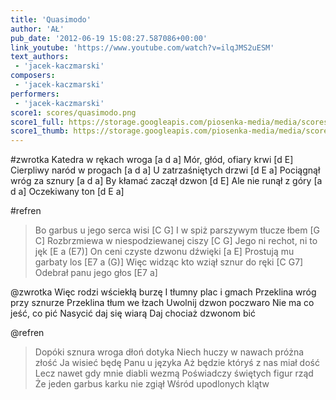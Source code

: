 ```yaml
---
title: 'Quasimodo'
author: 'AŁ'
pub_date: '2012-06-19 15:08:27.587086+00:00'
link_youtube: 'https://www.youtube.com/watch?v=ilqJMS2uESM'
text_authors:
 - 'jacek-kaczmarski'
composers:
 - 'jacek-kaczmarski'
performers:
 - 'jacek-kaczmarski'
score1: scores/quasimodo.png
score1_full: https://storage.googleapis.com/piosenka-media/media/scores/quasimodo.png
score1_thumb: https://storage.googleapis.com/piosenka-media/media/scores/quasimodo.png.180x0_q85_upscale.jpg
---
```


#zwrotka
Katedra w rękach wroga [a d a]
Mór, głód, ofiary krwi [d E]
Cierpliwy naród w progach [a d a]
U zatrzaśniętych drzwi [d E a]
Pociągnął wróg za sznury [a d a]
By kłamać zaczął dzwon [d E]
Ale nie runął z góry [a d a]
Oczekiwany ton [d E a]

#refren
>Bo garbus u jego serca wisi [C G]
>I w spiż parszywym tłucze łbem [G C]
>Rozbrzmiewa w niespodziewanej ciszy [C G]
>Jego ni rechot, ni to jęk [E a (E7)]
>On ceni czyste dzwonu dźwięki [a E]
>Prostują mu garbaty los [E7 a (G)]
>Więc widząc kto wziął sznur do ręki [C G7]
>Odebrał panu jego głos [E7 a]

@zwrotka
Więc rodzi wściekłą burzę
I tłumny plac i gmach
Przeklina wróg przy sznurze
Przeklina tłum we łzach
Uwolnij dzwon poczwaro
Nie ma co jeść, co pić
Nasycić daj się wiarą
Daj chociaż dzwonom bić

@refren
>Dopóki sznura wroga dłoń dotyka
>Niech huczy w nawach próżna złość
>Ja wisieć będę Panu u języka
>Aż będzie któryś z nas miał dość
>Lecz nawet gdy mnie diabli wezmą
>Poświadczy świętych figur rząd
>Że jeden garbus karku nie zgiął
>Wśród upodlonych klątw